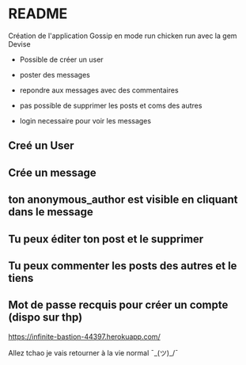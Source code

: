 # README

Création de l'application Gossip en mode run chicken run avec la gem Devise

* Possible de créer un user
* poster des messages 
* repondre aux messages avec des commentaires

* pas possible de supprimer les posts et coms des autres
* login necessaire pour voir les messages


## Creé un User
## Crée un message
## ton anonymous_author est visible en cliquant dans le message
## Tu peux éditer ton post et le supprimer
## Tu peux commenter les posts des autres et le tiens

## Mot de passe recquis pour créer un compte (dispo sur thp)

https://infinite-bastion-44397.herokuapp.com/

Allez tchao je vais retourner à la vie normal ¯\_(ツ)_/¯

